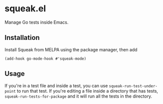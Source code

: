 # squeak.el

Manage Go tests inside Emacs.

## Installation

Install Squeak from MELPA using the package manager, then add

``` emacs-lisp
(add-hook go-mode-hook #'squeak-mode)
```

## Usage

If you're in a test file and inside a test, you can use `squeak-run-test-under-point` to run that
test. If you're editing a file inside a directory that has tests, `squeak-run-tests-for-package` and
it will run all the tests in the directory.




